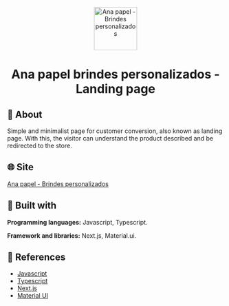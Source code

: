 <div align="center">

<img src="https://github.com/MoonDusk1996/landing-page-ana-papel/blob/main/public/favicon.jpg" alt="Ana papel - Brindes personalizados" width="100"/>

# Ana papel brindes personalizados - Landing page

</div>

## :ledger: About

Simple and minimalist page for customer conversion, also known as landing page. With this, the visitor can understand the product described and be redirected to the store.

## :globe_with_meridians: Site

[Ana papel - Brindes personalizados](https://landing-page-ana-papel.vercel.app/)

## :wrench: Built with

**Programming languages:** Javascript, Typescript.

**Framework and libraries:** Next.js, Material.ui.

## :mag_right: References

- [Javascript](https://developer.mozilla.org/en-US/docs/Web/javascript/)
- [Typescript](https://www.typescriptlang.org/)
- [Next.js](https://nextjs.org/)
- [Material UI](https://mui.com/)
